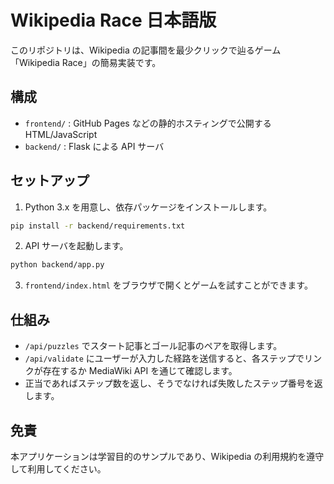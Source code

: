 # Wikipedia Race 日本語版

このリポジトリは、Wikipedia の記事間を最少クリックで辿るゲーム「Wikipedia Race」の簡易実装です。

## 構成

- `frontend/` : GitHub Pages などの静的ホスティングで公開する HTML/JavaScript
- `backend/`  : Flask による API サーバ

## セットアップ

1. Python 3.x を用意し、依存パッケージをインストールします。

```bash
pip install -r backend/requirements.txt
```

2. API サーバを起動します。

```bash
python backend/app.py
```

3. `frontend/index.html` をブラウザで開くとゲームを試すことができます。

## 仕組み

- `/api/puzzles` でスタート記事とゴール記事のペアを取得します。
- `/api/validate` にユーザーが入力した経路を送信すると、各ステップでリンクが存在するか MediaWiki API を通じて確認します。
- 正当であればステップ数を返し、そうでなければ失敗したステップ番号を返します。

## 免責

本アプリケーションは学習目的のサンプルであり、Wikipedia の利用規約を遵守して利用してください。
